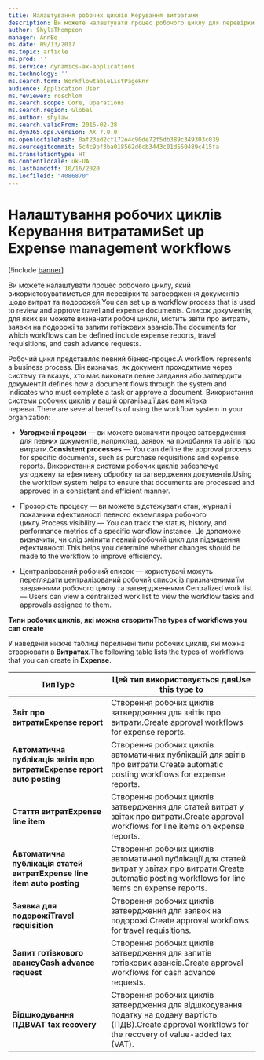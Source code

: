 ```yaml
---
title: Налаштування робочих циклів Керування витратами
description: Ви можете налаштувати процес робочого циклу для перевірки та затвердження документів щодо витрат та подорожей.
author: ShylaThompson
manager: AnnBe
ms.date: 09/13/2017
ms.topic: article
ms.prod: ''
ms.service: dynamics-ax-applications
ms.technology: ''
ms.search.form: WorkflowtableListPageRnr
audience: Application User
ms.reviewer: roschlom
ms.search.scope: Core, Operations
ms.search.region: Global
ms.author: shylaw
ms.search.validFrom: 2016-02-28
ms.dyn365.ops.version: AX 7.0.0
ms.openlocfilehash: 0af23ed2cf172e4c90de72f5db389c349303c039
ms.sourcegitcommit: 5c4c9bf3ba018562d6cb3443c01d550489c415fa
ms.translationtype: HT
ms.contentlocale: uk-UA
ms.lasthandoff: 10/16/2020
ms.locfileid: "4086870"
---
```

# <a name="set-up-expense-management-workflows"></a><span data-ttu-id="15f51-103">Налаштування робочих циклів Керування витратами</span><span class="sxs-lookup"><span data-stu-id="15f51-103">Set up Expense management workflows</span></span>

[!include [banner](../includes/banner.md)]

<span data-ttu-id="15f51-104">Ви можете налаштувати процес робочого циклу, який використовуватиметься для перевірки та затвердження документів щодо витрат та подорожей.</span><span class="sxs-lookup"><span data-stu-id="15f51-104">You can set up a workflow process that is used to review and approve travel and expense documents.</span></span> <span data-ttu-id="15f51-105">Список документів, для яких ви можете визначати робочі цикли, містить звіти про витрати, заявки на подорожі та запити готівкових авансів.</span><span class="sxs-lookup"><span data-stu-id="15f51-105">The documents for which workflows can be defined include expense reports, travel requisitions, and cash advance requests.</span></span>

<span data-ttu-id="15f51-106">Робочий цикл представляє певний бізнес-процес.</span><span class="sxs-lookup"><span data-stu-id="15f51-106">A workflow represents a business process.</span></span> <span data-ttu-id="15f51-107">Він визначає, як документ проходитиме через систему та вказує, хто має виконати певне завдання або затвердити документ.</span><span class="sxs-lookup"><span data-stu-id="15f51-107">It defines how a document flows through the system and indicates who must complete a task or approve a document.</span></span> <span data-ttu-id="15f51-108">Використання системи робочих циклів у вашій організації дає вам кілька переваг.</span><span class="sxs-lookup"><span data-stu-id="15f51-108">There are several benefits of using the workflow system in your organization:</span></span>

-   <span data-ttu-id="15f51-109">**Узгоджені процеси** — ви можете визначити процес затвердження для певних документів, наприклад, заявок на придбання та звітів про витрати.</span><span class="sxs-lookup"><span data-stu-id="15f51-109">**Consistent processes** — You can define the approval process for specific documents, such as purchase requisitions and expense reports.</span></span> <span data-ttu-id="15f51-110">Використання системи робочих циклів забезпечує узгоджену та ефективну обробку та затвердження документів.</span><span class="sxs-lookup"><span data-stu-id="15f51-110">Using the workflow system helps to ensure that documents are processed and approved in a consistent and efficient manner.</span></span>

-   <span data-ttu-id="15f51-111">Прозорість процесу — ви можете відстежувати стан, журнал і показники ефективності певного екземпляра робочого циклу.</span><span class="sxs-lookup"><span data-stu-id="15f51-111">Process visibility — You can track the status, history, and performance metrics of a specific workflow instance.</span></span> <span data-ttu-id="15f51-112">Це допоможе визначити, чи слід змінити певний робочий цикл для підвищення ефективності.</span><span class="sxs-lookup"><span data-stu-id="15f51-112">This helps you determine whether changes should be made to the workflow to improve efficiency.</span></span>

-   <span data-ttu-id="15f51-113">Централізований робочий список — користувачі можуть переглядати централізований робочий список із призначеними їм завданнями робочого циклу та затвердженнями.</span><span class="sxs-lookup"><span data-stu-id="15f51-113">Centralized work list — Users can view a centralized work list to view the workflow tasks and approvals assigned to them.</span></span> 

<span data-ttu-id="15f51-114">**Типи робочих циклів, які можна створити**</span><span class="sxs-lookup"><span data-stu-id="15f51-114">**The types of workflows you can create**</span></span>

<span data-ttu-id="15f51-115">У наведеній нижче таблиці перелічені типи робочих циклів, які можна створювати в **Витратах**.</span><span class="sxs-lookup"><span data-stu-id="15f51-115">The following table lists the types of workflows that you can create in **Expense**.</span></span>


|              <span data-ttu-id="15f51-116"><strong>Тип</strong></span><span class="sxs-lookup"><span data-stu-id="15f51-116"><strong>Type</strong></span></span>              |                   <span data-ttu-id="15f51-117"><strong>Цей тип використовується для</strong></span><span class="sxs-lookup"><span data-stu-id="15f51-117"><strong>Use this type to</strong></span></span>                   |
|-------------------------------------------------|-----------------------------------------------------------------------|
|         <span data-ttu-id="15f51-118"><strong>Звіт про витрати</strong></span><span class="sxs-lookup"><span data-stu-id="15f51-118"><strong>Expense report</strong></span></span>         |            <span data-ttu-id="15f51-119">Створення робочих циклів затвердження для звітів про витрати.</span><span class="sxs-lookup"><span data-stu-id="15f51-119">Create approval workflows for expense reports.</span></span>             |
|  <span data-ttu-id="15f51-120"><strong>Автоматична публікація звітів про витрати</strong></span><span class="sxs-lookup"><span data-stu-id="15f51-120"><strong>Expense report auto posting</strong></span></span>   |        <span data-ttu-id="15f51-121">Створення робочих циклів автоматичних публікацій для звітів про витрати.</span><span class="sxs-lookup"><span data-stu-id="15f51-121">Create automatic posting workflows for expense reports.</span></span>        |
|       <span data-ttu-id="15f51-122"><strong>Стаття витрат</strong></span><span class="sxs-lookup"><span data-stu-id="15f51-122"><strong>Expense line item</strong></span></span>        |     <span data-ttu-id="15f51-123">Створення робочих циклів затвердження для статей витрат у звітах про витрати.</span><span class="sxs-lookup"><span data-stu-id="15f51-123">Create approval workflows for line items on expense reports.</span></span>      |
| <span data-ttu-id="15f51-124"><strong>Автоматична публікація статей витрат</strong></span><span class="sxs-lookup"><span data-stu-id="15f51-124"><strong>Expense line item auto posting</strong></span></span> | <span data-ttu-id="15f51-125">Створення робочих циклів автоматичної публікації для статей витрат у звітах про витрати.</span><span class="sxs-lookup"><span data-stu-id="15f51-125">Create automatic posting workflows for line items on expense reports.</span></span> |
|       <span data-ttu-id="15f51-126"><strong>Заявка для подорожі</strong></span><span class="sxs-lookup"><span data-stu-id="15f51-126"><strong>Travel requisition</strong></span></span>       |          <span data-ttu-id="15f51-127">Створення робочих циклів затвердження для заявок на подорожі.</span><span class="sxs-lookup"><span data-stu-id="15f51-127">Create approval workflows for travel requisitions.</span></span>           |
|      <span data-ttu-id="15f51-128"><strong>Запит готівкового авансу</strong></span><span class="sxs-lookup"><span data-stu-id="15f51-128"><strong>Cash advance request</strong></span></span>      |         <span data-ttu-id="15f51-129">Створення робочих циклів затвердження для запитів готівкових авансів.</span><span class="sxs-lookup"><span data-stu-id="15f51-129">Create approval workflows for cash advance requests.</span></span>          |
|        <span data-ttu-id="15f51-130"><strong>Відшкодування ПДВ</strong></span><span class="sxs-lookup"><span data-stu-id="15f51-130"><strong>VAT tax recovery</strong></span></span>        | <span data-ttu-id="15f51-131">Створення робочих циклів затвердження для відшкодування податку на додану вартість (ПДВ).</span><span class="sxs-lookup"><span data-stu-id="15f51-131">Create approval workflows for the recovery of value-added tax (VAT).</span></span>  |

